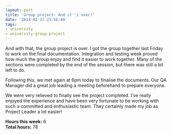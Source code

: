 ```yaml
---
layout: post
title: 'Group project: And it''s over!'
date: '2014-02-17 23:56:49'
tags:
- university
- university-group-project
---
```


And with that, the group project is over. I got the group together last Friday to work on the final documentation. Integration and testing week proved how much the group enjoy and find it easier to work together. Many of the sections were completed by the end of the session, but there was still a bit left to do.

Following this, we met again at 6pm today to finalise the documents. Our QA Manager did a great job leading a meeting beforehand to prepare everyone.

We were very relieved to finally see the project completed. I’ve really enjoyed the experience and have been very fortunate to be working with such a committed and enthusiastic team. They certainly made my job as Project Leader a lot easier!

**Hours this week:** 6  
**Total hours:** 78


